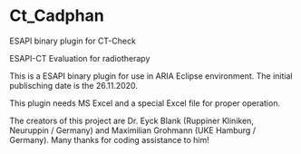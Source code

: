 # Ct_Cadphan
ESAPI binary plugin for CT-Check

ESAPI-CT Evaluation for radiotherapy

This is a ESAPI binary plugin for use in ARIA Eclipse environment. The initial publisching date is the 26.11.2020.

This plugin needs MS Excel and a special Excel file for proper operation.

The creators of this project are Dr. Eyck Blank (Ruppiner Kliniken, Neuruppin / Germany) and Maximilian Grohmann (UKE Hamburg / Germany). Many thanks for coding assistance to him!
